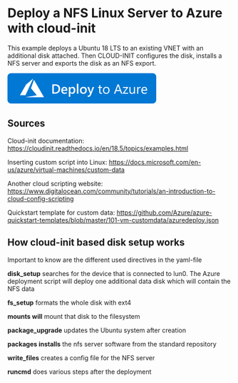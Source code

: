 # Deploy a NFS Linux Server to Azure with cloud-init

This example deploys a Ubuntu 18 LTS to an existing VNET with an additional disk attached. Then CLOUD-INIT configures the disk, installs a NFS server and exports the disk as an NFS export.

[![Deploy To Azure](https://raw.githubusercontent.com/Azure/azure-quickstart-templates/master/1-CONTRIBUTION-GUIDE/images/deploytoazure.svg?sanitize=true)](https://portal.azure.com/#create/Microsoft.Template/uri/https%3A%2F%2Fraw.githubusercontent.com%2Fhenrikmotzkus%2FAzureShortcuts%2Fmain%2FNFS%2Fazuredeploy.json)


## Sources

Cloud-init documentation: https://cloudinit.readthedocs.io/en/18.5/topics/examples.html

Inserting custom script into Linux: https://docs.microsoft.com/en-us/azure/virtual-machines/custom-data

Another cloud scripting website: https://www.digitalocean.com/community/tutorials/an-introduction-to-cloud-config-scripting

Quickstart template for custom data: https://github.com/Azure/azure-quickstart-templates/blob/master/101-vm-customdata/azuredeploy.json



## How cloud-init based disk setup works

Important to know are the different used directives in the yaml-file

**disk_setup** searches for the device that is connected to lun0. The Azure deployment script will deploy one additional data disk which will contain the NFS data

**fs_setup** formats the whole disk with ext4

**mounts will** mount that disk to the filesystem

**package_upgrade** updates the Ubuntu system after creation

**packages installs** the nfs server software from the standard repository

**write_files** creates a config file for the NFS server

**runcmd** does various steps after the deployment